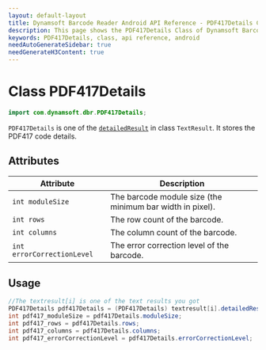 ```yaml
---
layout: default-layout
title: Dynamsoft Barcode Reader Android API Reference - PDF417Details Class
description: This page shows the PDF417Details Class of Dynamsoft Barcode Reader for Android SDK.
keywords: PDF417Details, class, api reference, android
needAutoGenerateSidebar: true
needGenerateH3Content: true
---
```



# Class PDF417Details

```java
import com.dynamsoft.dbr.PDF417Details;
```

`PDF417Details` is one of the [`detailedResult`](class-TextResult.md#detailedresult) in class `TextResult`. It stores the PDF417 code details.
  
## Attributes
  
| Attribute | Description |
|---------- | ---- |
| `int moduleSize` | The barcode module size (the minimum bar width in pixel). |
| `int rows` | The row count of the barcode. |
| `int columns` | The column count of the barcode. |
| `int errorCorrectionLevel` | The error correction level of the barcode. |

## Usage

```java
//The textresult[i] is one of the text results you got  
PDF417Details pdf417Details = (PDF417Details) textresult[i].detailedResult;
int pdf417_moduleSize = pdf417Details.moduleSize;
int pdf417_rows = pdf417Details.rows;
int pdf417_columns = pdf417Details.columns;
int pdf417_errorCorrectionLevel = pdf417Details.errorCorrectionLevel;
```
